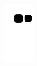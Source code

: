 ![snake svg](https://github.com/hakanecavus/personal/blob/output/github-contribution-grid-snake.svg)
